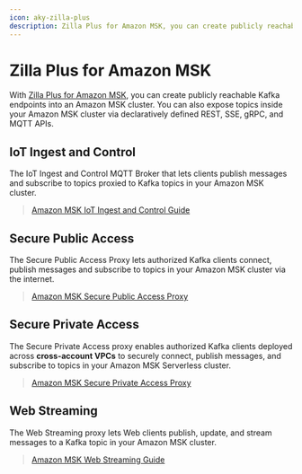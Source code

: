 ```yaml
---
icon: aky-zilla-plus
description: Zilla Plus for Amazon MSK, you can create publicly reachable Kafka endpoints into an Amazon MSK cluster. You can also expose topics inside your Amazon MSK cluster via declaratively defined REST, SSE, gRPC, and MQTT APIs.
---
```


# Zilla Plus for Amazon MSK

With [Zilla Plus for Amazon MSK](https://aws.amazon.com/marketplace/pp/prodview-jshnzslazfm44), you can create publicly reachable Kafka endpoints into an Amazon MSK cluster. You can also expose topics inside your Amazon MSK cluster via declaratively defined REST, SSE, gRPC, and MQTT APIs.

## IoT Ingest and Control

The IoT Ingest and Control MQTT Broker that lets clients publish messages and subscribe to topics proxied to Kafka topics in your Amazon MSK cluster.

> [Amazon MSK IoT Ingest and Control Guide](../../concepts/kafka-proxies/iot-ingest-control.md)

## Secure Public Access

The Secure Public Access Proxy lets authorized Kafka clients connect, publish messages and subscribe to topics in your Amazon MSK cluster via the internet.

> [Amazon MSK Secure Public Access Proxy](../../concepts/kafka-proxies/secure-public-access.md)

## Secure Private Access

The Secure Private Access proxy enables authorized Kafka clients deployed across **cross-account VPCs** to securely connect, publish messages, and subscribe to topics in your Amazon MSK Serverless cluster.

> [Amazon MSK Secure Private Access Proxy](../../concepts/kafka-proxies/secure-private-access.md)

## Web Streaming

The Web Streaming proxy lets Web clients publish, update, and stream messages to a Kafka topic in your Amazon MSK cluster.

> [Amazon MSK Web Streaming Guide](../../concepts/kafka-proxies/web-streaming.md)
